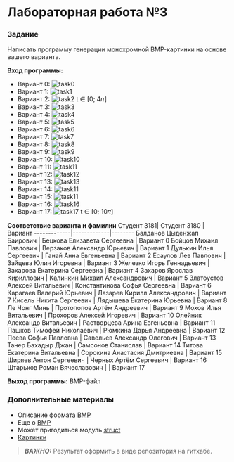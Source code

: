 # Лабораторная работа  №3

### Задание
Написать программу генерации монохромной BMP-картинки на основе вашего варианта.

**Вход программы:**
* Вариант 0: ![task0](./tasks/task0.png)
* Вариант 1: ![task1](./tasks/task1.png)
* Вариант 2: ![task2](./tasks/task2.png) t ∈ \[0; 4𝜋\]
* Вариант 3: ![task3](./tasks/task3.png)
* Вариант 4: ![task4](./tasks/task4.png)
* Вариант 5: ![task5](./tasks/task5.png)
* Вариант 6: ![task6](./tasks/task6.png)
* Вариант 7: ![task7](./tasks/task7.png)
* Вариант 8: ![task8](./tasks/task8.png)
* Вариант 9: ![task9](./tasks/task9.png)
* Вариант 10: ![task10](./tasks/task10.png)
* Вариант 11: ![task11](./tasks/task11.png)
* Вариант 12: ![task12](./tasks/task12.png)
* Вариант 13: ![task13](./tasks/task13.png)
* Вариант 14: ![task11](./tasks/task14.png)
* Вариант 15: ![task11](./tasks/task15.png)
* Вариант 16: ![task16](./tasks/task16.png)
* Вариант 17: ![task17](./tasks/task17.png) t ∈ \[0; 10𝜋\]

**Соответствие варианта и фамилии**
Студент 3181| Студент 3180 |Вариант
-------------|-------------|--------
Балданов Цыденжап Баирович	|	Бецкова Елизавета Сергеевна	|	Вариант 0
Бойцов Михаил Павлович	|	Верзаков Александр Юрьевич	|	Вариант 1
Дулькин Илья Сергеевич	|	Ганай Анна Евгеньевна	|	Вариант 2
Есаулов Лев Павлович	|	Зайцева Юлия Игоревна	|	Вариант 3
Железко Игорь Геннадьевич	|	Захарова Екатерина Сергеевна	|	Вариант 4
Захаров Ярослав Кириллович	|	Калинкин Михаил Александрович	|	Вариант 5
Златоустов Алексей Витальевич	|	Константинова Софья Сергеевна	|	Вариант 6
Карагаев Валерий Юрьевич	|	Лазарев Кирилл Александрович	|	Вариант 7
Кисель Никита Сергеевич	|	Лядышева Екатерина Юрьевна	|	Вариант 8
Ле Чонг Минь	|	Протопопов Артём Андреевич	|	Вариант 9
Мохов Илья Витальевич	|	Прохоров Алексей Игоревич	|	Вариант 10
Олейник Александр Витальевич	|	Растворцева Арина Евгеньевна	|	Вариант 11
Пашков Тимофей Николаевич	|	Рюмкина Дарья Андреевна	|	Вариант 12
Пеева Софья Павловна	|	Савельев Александр Олегович	|	Вариант 13
Танер Бахадыр Джан	|	Самсонов Станислав	|	Вариант 14
Титова Екатерина Витальевна	|	Сорокина Анастасия Дмитриевна	|	Вариант 15
Ширяев Антон Сергеевич	|	Черных Артём Сергеевич	|	Вариант 16
Штарьков Роман Вячеславович	|		|	Вариант 17

**Выход программы:**
BMP-файл

### Дополнительные материалы
* Описание формата [BMP](https://ru.wikipedia.org/wiki/BMP)
* Еще о [BMP](https://medium.com/sysf/bits-to-bitmaps-a-simple-walkthrough-of-bmp-image-format-765dc6857393)
* Может пригодиться модуль [struct](https://docs.python.org/3/library/struct.html)
* [Картинки](http://grafikus.ru/examples/parametric-functions-2d) 

> **_ВАЖНО:_**
Результат оформить в виде репозитория на гитхабе.
